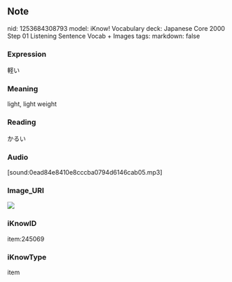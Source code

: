## Note
nid: 1253684308793
model: iKnow! Vocabulary
deck: Japanese Core 2000 Step 01 Listening Sentence Vocab + Images
tags: 
markdown: false

### Expression
軽い

### Meaning
light, light weight

### Reading
かるい

### Audio
[sound:0ead84e8410e8cccba0794d6146cab05.mp3]

### Image_URI
<!DOCTYPE html>
<title></title>
<img src="0d25740ac7fdeff4da576d321d80b5ea.jpg">



### iKnowID
item:245069

### iKnowType
item
